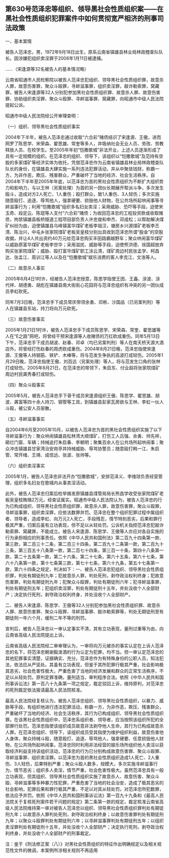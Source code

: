 ## 第630号范泽忠等组织、领导黑社会性质组织案——在黑社会性质组织犯罪案件中如何贯彻宽严相济的刑事司法政策

一、基本案情

被告人范泽忠，男，1972年9月18日出生，原系云南省镇雄县林业局林政稽查队队长。因涉嫌犯组织卖淫罪于2006年1月11日被逮捕。

……（宋逢源等32名被告人的基本情况略）

云南省昭通市人民检察院以被告人范泽忠犯组织、领导黑社会性质组织罪，故意杀人罪，故意伤害罪，聚众斗殴罪，寻衅滋事罪，组织卖淫罪，敲诈勒索罪，窝藏罪，被告人宋逢源等32人分别犯参加黑社会性质组织罪、故意杀人罪、故意伤害罪、协助组织卖淫罪、聚众斗殴罪、寻衅滋事罪、窝藏罪，向昭通市中级人民法院提起公诉。

昭通市中级人民法院经公开审理查明：

（一）组织、领导黑社会性质组织事实

2004年下半年，被告人范泽忠通过收取“六合彩”赌债结识了宋逢源、王傲，进而网罗了陈思学、宋荣森、翟思雄、常奎等多人，并吸纳社会无业人员、劳改、劳教释放人员、在校学生。至2005年年初“恺撒歌城”非法开业，上述人员逐渐形成了具有一定规模的组织。在范泽忠的组织、领导下，该组织以“恺撒歌城”及范持有空股的多家煤矿等经济实体为依托，凭借范泽忠作为云南省镇雄县林业局林政稽查队队长的身份，在镇雄县大肆实施一系列违法犯罪活动，并从中聚敛钱财，称霸一方，为非作恶，欺压、残害群众，严重破坏了当地的经济、社会生活秩序。自2004年下半年至2005年年底，以范泽忠为首的黑社会性质组织为不断扩大组织势力和影响力，与以王林（另案处理）为首的另一团伙长期展开帮派斗争，多次发生殴斗，造成对方2人死亡、1人重伤；殴打群众，致1人重伤、3人轻伤；多次实施随意殴打、追逐、辱骂他人，强拿硬要、损毁他人财物，在公共场所起哄闹事等寻衅滋事行为；利用“恺撒歌城”组织多名妇女卖淫；采用威胁、恐吓等手段，迫使宋玉奇、段定云、陈琨等人支付“六合彩”赌债；为收回范泽忠的工程投资款或收取赌债，拘禁镇雄县板桥隧道工程项目部负责人许忠俊和申杰、邓成松；以帮助解决煤矿纠纷为由，迫使镇雄县乌峰镇富华煤矿老板李祖汉，塘房乡兴源煤矿老板李丕清、陈治兴，中屯乡张家院煤矿老板吴皇枝分别出具收到范泽忠所谓“股金”的空股收据，并让4人共出资约40万元给范泽忠购买丰田路霸越野车；聚众哄闹富华煤矿以威胁原富华煤矿老板李世华；采用滋扰、威胁等手段，迫使熊洪德、徐国超放弃购买张家院煤矿；威胁、殴打富华煤矿职工涂云清，煤矿周边村民张孟学、柯昌达、张孟江、周训江等人以及在“恺撒歌城”娱乐消费的客人李克江、文浩等人。

（二）故意杀人事实

2005年6月4日1时许，经被告人范泽忠授意，陈思学指使王团、王鑫、涂波、涂代祥、胡德勇、胡彪在镇雄县南大街街心花园将与范泽忠组织有冲突的另一团伙成员李虹砍死。

同年7月3日晚，范泽忠手下成员常庆带领余勇、邓彬、沙国品（已另案判刑）等人在镇雄县东站，持刀将向万元砍死。

（三）故意伤害事实

2005年1月21日1时许，被告人范泽忠手下成员陈思学、宋荣森、常奎、翟思雄等人在“E之路”网吧，将曾经干预宋逢源等人收赌债的万红砍成重伤。同年5月13日下午，范泽忠手下成员胡波、赵春、邓卓（均已另案判刑）等人在南天桥天源大酒店外，将曾经打伤赵春的周虎砍成重伤。2004年8月21日晚，范泽忠指使宋逢源、王傲等人持钢筋、铁铲、木棒等，将与范发生争执的高波打成轻伤。2005年1月29日晚，范泽忠指使王傲、刘百远（另案处理）等人，将与范发生口角的张林打成轻伤。2005年8月21日，在范泽忠的带领下，朱启东、付业超将张家院煤矿周边村民龚秀春打成轻伤。

（四）聚众斗殴事实

2005年5月，被告人范泽忠手下骨干成员宋逢源组织王傲、陈思学、翟思雄、胡波、龚富等四十余人持刀、钢管等工具，到镇雄县彭家瓦房欲与王林、李虹一伙人斗殴，被公安人员驱散。

（五）寻衅滋事事实

自2004年6月至2005年10月，以被告人范泽忠为首的黑社会性质组织实施了以下寻衅滋事行为：聚众哄闹镇雄县松林湾大顺煤矿，打伤工人吕强、余勇、帅先祥，砸烂门窗、车辆；持械追打朱启春、李朝明；聚集百余人在公共场所起哄闹事；聚众冲击镇雄县甘家湾治安岗亭并持械威胁、辱骂协警员；随意殴打韩一江、朱启管、常开绪、王靖、成信远、张波、张帅等。

（六）组织卖淫事实

2005年1月，被告人范泽忠非法开办“恺撒歌城”，安排范泽义、李维琼负责经营管理，组织多名妇女在歌城内从事卖淫活动。

此外，被告人范泽忠归案后检举揭发原镇雄县煤管局局长熊昌学收受张家院煤矿老板吴皇枝贿赂2万元，经查证属实。昭通市中级人民法院认为，被告人范泽忠的行为已构成组织、领导黑社会性质组织罪，故意杀人罪，故意伤害罪，聚众斗殴罪，寻衅滋事罪，组织卖淫罪，应依法数罪并罚。范泽忠在整个组织犯罪过程中属组织者、领导者，造成李虹、向万元2人死亡，手段残忍，情节特别恶劣，后果和罪行极其严重，归案后虽有立功表现，但不足以从轻处罚。公诉机关指控范泽忠犯敲诈勒索罪、窝藏罪，不能成立。被告人宋逢源、陈思学、王傲等人亦应对各自实施的行为承担相应的刑事责任。依照《中华人民共和国刑法》第二百九十四条第一款、第三款，第二百三十二条，第二百三十四条，第二百九十二条第一款，第二百九十三条，第三百五十八条第一款，第二百七十四条，第三百一十条，第四十八条第一款，第二十五条第一款，第二十六条，第二十七条，第六十五条，第六十七条，第六十八条第一款，第十七条第三款，第七十七条，第六十九条，第五十七条第一款，第六十四条之规定，判决如下：一、被告人范泽忠犯组织、领导黑社会性质组织罪，判处有期徒刑九年；犯故意杀人罪，判处死刑，剥夺政治权利终身；犯故意伤害罪，判处有期徒刑九年；犯聚众斗殴罪，判处有期徒刑六年；犯寻衅滋事罪，判处有期徒刑五年；犯组织卖淫罪，判处有期徒刑十五年，并处没收个人全部财产；决定执行死刑，剥夺政治权利终身，并处没收个人全部财产。

二、被告人宋逢源、陈思学、王傲等32人分别犯参加黑社会性质组织罪、故意杀人罪、故意伤害罪、聚众斗殴罪、寻衅滋事罪、敲诈勒索罪等，判处无期徒刑至有期徒刑一年六个月，缓刑二年不等的刑罚。

宣判后，被告人范泽忠以一审认定事实不清，其有立功表现，量刑过重等为由，向云南省高级人民法院提出上诉。

云南省高级人民法院经二审审理认为，一审将向万元被杀的事实认定在上诉人范泽忠的名下，将范泽忠朝谢毅泼酒的行为认定为犯罪，均不当。但一审认定范泽忠的其他犯罪事实清楚，证据确实、充分。范泽忠作为有特殊身份的公职人员，知法犯法，依法应从严惩处。其虽有立功表现，但鉴于其所犯罪行极其严重，社会影响极其恶劣，社会危害性极大，严重危害了当地的经济发展和群众的正常生活秩序，不足以从轻处罚。原判定罪准确，量刑适当，审判程序合法。依照《中华人民共和国刑事诉讼法》第一百八十九条第一项之规定，裁定驳回上诉，维持原判，对范泽忠的死刑裁定依法报请最高人民法院核准。

最高人民法院经复核认为，被告人范泽忠组织、领导黑社会性质组织，以暴力、威胁等手段，有组织地进行违法犯罪活动，称霸一方，为非作恶，欺压、残害群众，严重破坏了当地的经济、社会生活秩序，其行为已构成组织、领导黑社会性质组织罪。在该黑社会性质组织中，范泽忠系组织者、领导者，应当按照该组织所犯的全部罪行处罚。范泽忠指使该组织成员故意非法剥夺他人生命，其行为已构成故意杀人罪。在范泽忠组织、领导下，该组织成员受其指使为维护组织利益，故意伤害他人身体，聚众持械斗殴，随意殴打、追逐、辱骂他人，强拿硬要、任意损毁他人财物，在公共场所起哄闹事，范泽忠同时利用非法经营的娱乐场所组织他人卖淫以获取经济利益支持该组织活动，范泽忠的行为已分别构成故意伤害罪、聚众斗殴罪、寻衅滋事罪、组织卖淫罪。以范泽忠为首的黑社会性质组织造成1人死亡、2人重伤、3人轻伤，后果特别严重；聚众斗殴人数多，规模大，多次实施寻衅滋事行为，情节恶劣；组织多人卖淫，情节严重，社会危害性极大。虽然范泽忠具有一般立功表现，但其组织、领导黑社会性质组织实施了故意杀人、故意伤害、聚众斗殴、寻衅滋事等多种暴力性犯罪，严重危害了当地的社会治安，造成了极其恶劣的社会影响，犯罪后果和罪行极其严重，不足以对其从轻处罚。对范泽忠所犯数罪，依法应予并罚。依照《中华人民共和国刑事诉讼法》第一百九十九条和《最高人民法院关于复核死刑案件若干问题的规定》第二条第一款的规定，裁定核准云南省高级人民法院维持第一审对被告人范泽忠以组织、领导黑社会性质组织罪判处有期徒刑九年；以故意杀人罪判处死刑，剥夺政治权利终身；以故意伤害罪判处有期徒刑九年；以聚众斗殴罪判处有期徒刑六年；以寻衅滋事罪判处有期徒刑五年；以组织卖淫罪判处有期徒刑十五年，并处没收个人全部财产；决定执行死刑，剥夺政治权利终身，并处没收个人全部财产的刑事裁定。

注：鉴于《刑法修正案（八）》对黑社会性质组织的特征作出明确规定以及相关规范性文件的微调，本案例所涉相关规则不再适用